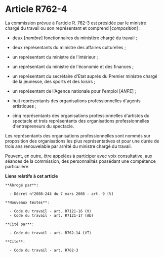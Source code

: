 # Article R762-4

La commission prévue à l'article R. 762-3 est présidée par le ministre chargé du travail ou son représentant et comprend
[*composition*] :

- deux [*nombre*] fonctionnaires du ministère chargé du travail ;

- deux représentants du ministre des affaires culturelles ;

- un représentant du ministre de l'intérieur ;

- un représentant du ministre de l'économie et des finances ;

- un représentant du secrétaire d'Etat auprès du Premier ministre chargé de la jeunesse, des sports et des loisirs ;

- un représentant de l'Agence nationale pour l'emploi [*ANPE*] ;

- huit représentants des organisations professionnelles d'agents artistiques ;

- cinq représentants des organisations professionnelles d'artistes du spectacle et trois représentants des organisations
professionnelles d'entrepreneurs du spectacle.

Les représentants des organisations professionnelles sont nommés sur proposition des organisations les plus représentatives
et pour une durée de trois ans renouvelable par arrêté du ministre chargé du travail.

Peuvent, en outre, être appelées à participer avec voix consultative, aux séances de la commission, des personnalités
possédant une compétence particulière.

**Liens relatifs à cet article**

	**Abrogé par**:

	  - Décret n°2008-244 du 7 mars 2008 - art. 9 (V)

	**Nouveaux textes**:

	  - Code du travail - art. R7121-16 (V)
	  - Code du travail - art. R7121-17 (Ab)

	**Cité par**:

	  - Code du travail - art. R762-14 (VT)

	**Cite**:

	  - Code du travail - art. R762-3
